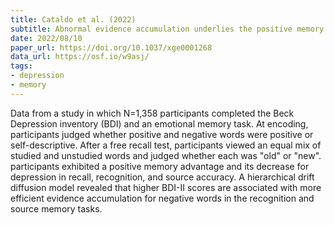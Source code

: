 ```yaml
---
title: Cataldo et al. (2022)
subtitle: Abnormal evidence accumulation underlies the positive memory deficit in depression.
date: 2022/08/10
paper_url: https://doi.org/10.1037/xge0001268
data_url: https://osf.io/w9asj/
tags:
- depression
- memory
---
```


Data from a study in which N=1,358 participants completed the Beck Depression inventory (BDI) and an emotional memory task. At encoding, participants judged whether positive and negative words were positive or self-descriptive. After a free recall test, participants viewed an equal mix of studied and unstudied words and judged whether each was "old" or "new". participants exhibited a positive memory advantage and its decrease for depression in recall, recognition, and source accuracy. A hierarchical drift diffusion model revealed that higher BDI-II scores are associated with more efficient evidence accumulation for negative words in the recognition and source memory tasks.
